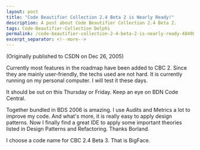 ```yaml
---
layout: post
title: "Code Beautifier Collection 2.4 Beta 2 is Nearly Ready!"
description: A post about Code Beautifier Collection 2.4 Beta 2.
tags: Code-Beautifier-Collection Delphi
permalink: /code-beautifier-collection-2-4-beta-2-is-nearly-ready-4849800eac1
excerpt_separator: <!--more-->
---
```

(Originally published to CSDN on Dec 26, 2005)

Currently most features in the roadmap have been added to CBC 2. Since they are mainly user-friendly, the techs used are not hard. It is currently running on my personal computer. I will test it these days.

It should be out on this Thursday or Friday. Keep an eye on BDN Code Central.
<!--more-->

Together bundled in BDS 2006 is amazing. I use Audits and Metrics a lot to improve my code. And what's more, it is really easy to apply design patterns. Now I finally find a great IDE to apply some important theories listed in Design Patterns and Refactoring. Thanks Borland.

I choose a code name for CBC 2.4 Beta 3. That is BigFace.
